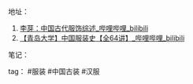 地址：
1. [李芽：中国古代服饰综述_哔哩哔哩_bilibili](https://www.bilibili.com/video/BV16S4y1g78G/?spm_id_from=333.337.search-card.all.click&vd_source=66db8c64e53cd1cbf1f59778233cb978)
2. [【青岛大学】中国服装史【全64讲】_哔哩哔哩_bilibili](https://www.bilibili.com/video/BV1KT4y1U7XX/?spm_id_from=333.337.search-card.all.click&vd_source=66db8c64e53cd1cbf1f59778233cb978)

笔记：

tag： #服装 #中国古装 #汉服